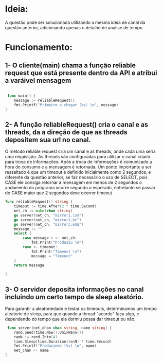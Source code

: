 # Ideia:

A questão pode ser solucionada utilizando a mesma ideia de canal da questão anterior, adicionando apenas o detalhe de analise de tempo.

# Funcionamento:

## 1- O cliente(main) chama a função reliable request que está presente dentro da API e atribui a varáivel mensagem

 
```Go

 func main() {
	message := reliableRequest()
	fmt.Printf("Primeiro a chegar (%s) \n", message)
}
```

## 2- A função reliableRequest() cria o canal e as threads, da a direção de que as threads depositem sua url no canal.

O método reliable request cria um canal e as threads, onde cada uma seria uma requisição. As threads são configuradas para utilizar o canal criado para troca de informações. Após a troca de informações é comunicado a hora do consumo e a mensagem é retornada.
Um ponto importante a ser ressaltado é que um timeout é definido inicialmente como 2 segundos, e diferente da questão anterior, se faz necessário o uso de SELECT, pois CASE ele consiga retornar a mensagem em menos de 2 segundos o andamento do programa ocorre segundo o esperado, entretanto se passar do CASE maior que 2 segundos deve ocorrer timeout

```Go
func reliableRequest() string {
	timeout := time.After(2 * time.Second)
	net_ch := make(chan string)
	go server(net_ch, "mirror1.com")
	go server(net_ch, "mirror2.br")
	go server(net_ch, "mirror3.edu")
	message := ""
	select {
		case message = <- net_ch:
			fmt.Print("Produziu \n")
		case <- timeout:
			fmt.Print("Timeout \n")
			message = "Timeout"
	}
	return message
	
}
```
  

## 3- O servidor deposita informações no canal incluindo um certo tempo de sleep aleatório.

Para garantir a aleatoriedade e testar os timeouts, determinamos um tempo aleatorio de sleep, para que quando a thread "acorde" faça algo, e dependendo do tempo que ela dormiu possa dar timeout ou não.

```Go
 func server(net_chan chan string, name string) {
	rand.Seed(time.Now().UnixNano())
	ranN := rand.Intn(4)
	time.Sleep(time.Duration(ranN) * time.Second)
	fmt.Printf("Produzindo (%s) \n", name)
	net_chan <- name
}

  ```
